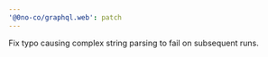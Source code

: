 ```yaml
---
'@0no-co/graphql.web': patch
---
```


Fix typo causing complex string parsing to fail on subsequent runs.
